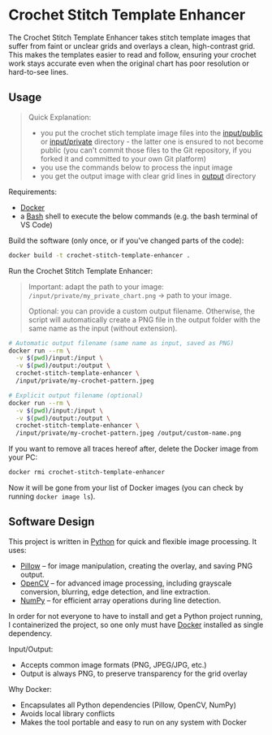 # Crochet Stitch Template Enhancer

The Crochet Stitch Template Enhancer takes stitch template images that suffer from faint or unclear grids and overlays a clean, high-contrast grid. This makes the templates easier to read and follow, ensuring your crochet work stays accurate even when the original chart has poor resolution or hard-to-see lines.

## Usage

> Quick Explanation:
>
> - you put the crochet stich template image files into the [input/public](input/public) or [input/private](input/private) directory - the latter one is ensured to not become public (you can't commit those files to the Git repository, if you forked it and committed to your own Git platform)
> - you use the commands below to process the input image
> - you get the output image with clear grid lines in [output](output) directory

Requirements:

- [Docker](https://www.docker.com/)
- a [Bash](https://www.gnu.org/software/bash/) shell to execute the below commands (e.g. the bash terminal of VS Code)

Build the software (only once, or if you've changed parts of the code):

```bash
docker build -t crochet-stitch-template-enhancer .
```

Run the Crochet Stitch Template Enhancer:

> Important: adapt the path to your image: `/input/private/my_private_chart.png` -> path to your image.
>
> Optional: you can provide a custom output filename. Otherwise, the script will automatically create a PNG file in the output folder with the same name as the input (without extension).

```bash
# Automatic output filename (same name as input, saved as PNG)
docker run --rm \
  -v $(pwd)/input:/input \
  -v $(pwd)/output:/output \
  crochet-stitch-template-enhancer \
  /input/private/my-crochet-pattern.jpeg
```

```bash
# Explicit output filename (optional)
docker run --rm \
  -v $(pwd)/input:/input \
  -v $(pwd)/output:/output \
  crochet-stitch-template-enhancer \
  /input/private/my-crochet-pattern.jpeg /output/custom-name.png
```

If you want to remove all traces hereof after, delete the Docker image from your PC:

```bash
docker rmi crochet-stitch-template-enhancer
```

Now it will be gone from your list of Docker images (you can check by running `docker image ls`).

## Software Design

This project is written in [Python](https://www.python.org/) for quick and flexible image processing. It uses:

- [Pillow](https://pypi.org/project/pillow/) – for image manipulation, creating the overlay, and saving PNG output.
- [OpenCV](https://opencv.org/) – for advanced image processing, including grayscale conversion, blurring, edge detection, and line extraction.
- [NumPy](https://numpy.org/) – for efficient array operations during line detection.

In order for not everyone to have to install and get a Python project running, I containerized the project, so one only must have [Docker](https://www.docker.com/) installed as single dependency.

Input/Output:

- Accepts common image formats (PNG, JPEG/JPG, etc.)
- Output is always PNG, to preserve transparency for the grid overlay

Why Docker:

- Encapsulates all Python dependencies (Pillow, OpenCV, NumPy)
- Avoids local library conflicts
- Makes the tool portable and easy to run on any system with Docker